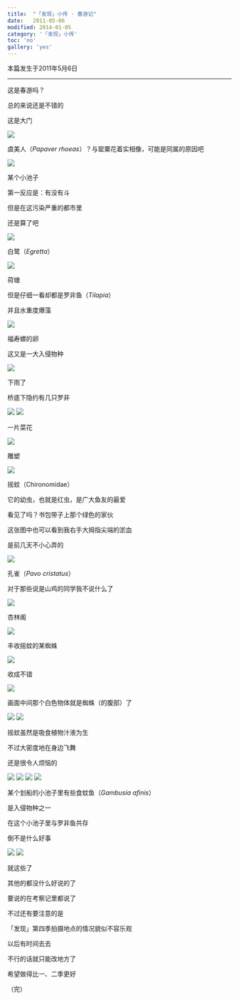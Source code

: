 ```yaml
---
title:  "「发现」小传 · 春游记"
date:   2011-05-06
modified: 2014-01-05
category: '「发现」小传'
toc: 'no'
gallery: 'yes'
---
```


本篇发生于2011年5月6日

---

这是春游吗？

总的来说还是不错的

这是大门

<img class='disc' src='https://i.postimg.cc/mgxW34cs/10.jpg'>

虞美人（<i>Papaver rhoeas</i>）？与罂粟花着实相像，可能是同属的原因吧

<img class='disc' src='https://i.postimg.cc/zvL4W28v/11.jpg'>

某个小池子

第一反应是：有没有斗

但是在这污染严重的都市里

还是算了吧

<img class='disc' src='https://i.postimg.cc/rmwByFHS/12.jpg'>

白鹭（<i>Egretta</i>）

<img class='disc' src='https://i.postimg.cc/28LfBySG/13.jpg'>

荷塘

但是仔细一看却都是罗非鱼（<i>Tilapia</i>）

并且水重度爆藻

<img class='disc' src='https://i.postimg.cc/pTcgmMN3/14.jpg'>

福寿螺的卵

这又是一大入侵物种

<img class='disc' src='https://i.postimg.cc/JzbVPFJB/15.jpg'>

下雨了

桥底下隐约有几只罗非

<img class='disc' src='https://i.postimg.cc/d0wMX9mN/16.jpg'>

<img class='disc' src='https://i.postimg.cc/g0s9P6gz/17.jpg'>

一片菜花

<img class='disc' src='https://i.postimg.cc/L8FGYV74/18.jpg'>

雕塑

<img class='disc' src='https://i.postimg.cc/h4wkgn1d/19.jpg'>

摇蚊（Chironomidae）

它的幼虫，也就是红虫，是广大鱼友的最爱

看见了吗？书包带子上那个绿色的家伙

这张图中也可以看到我右手大拇指尖端的淤血

是前几天不小心弄的

<img class='disc' src='https://i.postimg.cc/90vKBPQp/20.jpg'>

孔雀（<i>Pavo cristatus</i>）

对于那些说是山鸡的同学我不说什么了

<img class='disc' src='https://i.postimg.cc/zXg9GQxP/21.jpg'>

杏林阁

<img class='disc' src='https://i.postimg.cc/tg2ccGg7/22.jpg'>

丰收摇蚊的某蜘蛛

<img class='disc' src='https://i.postimg.cc/6pVgdvJr/23.jpg'>

收成不错

<img class='disc' src='https://i.postimg.cc/YSpV8CMJ/24.jpg'>

画面中间那个白色物体就是蜘蛛（的腹部）了

<img class='disc' src='https://i.postimg.cc/pTrSbc9C/25.jpg'>

<img class='disc' src='https://i.postimg.cc/6qG1T7fG/26.jpg'>

摇蚊虽然是吸食植物汁液为生

不过大密度地在身边飞舞

还是很令人烦恼的

<img class='disc' src='https://i.postimg.cc/G2f5cPGC/27.jpg'>

<img class='disc' src='https://i.postimg.cc/05M87ct7/28.jpg'>

<img class='disc' src='https://i.postimg.cc/0rRXS8VX/29.jpg'>

<img class='disc' src='https://i.postimg.cc/JzqmRgnC/30.jpg'>

某个划船的小池子里有些食蚊鱼（<i>Gambusia afinis</i>）

是入侵物种之一

在这个小池子里与罗非鱼共存

倒不是什么好事

<img class='disc' src='https://i.postimg.cc/9QVC5VcB/31.jpg'>

<img class='disc' src='https://i.postimg.cc/dQbJ6rXp/32.jpg'>

就这些了

其他的都没什么好说的了

要说的在考察记里都说了

不过还有要注意的是

「发现」第四季拍摄地点的情况貌似不容乐观

以后有时间去去

不行的话就只能改地方了

希望做得比一、二季更好

（完）
